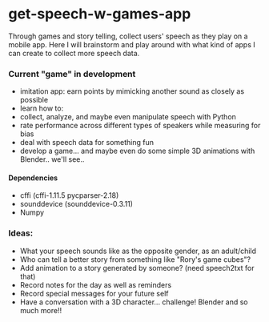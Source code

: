 # get-speech-w-games-app
Through games and story telling, collect users' speech as they play on a mobile app. Here I will brainstorm and play around with what kind of apps I can create to collect more speech data.


### Current "game" in development
* imitation app: earn points by mimicking another sound as closely as possible
* learn how to:
* collect, analyze, and maybe even manipulate speech with Python 
* rate performance across different types of speakers while measuring for bias 
* deal with speech data for something fun
* develop a game... and maybe even do some simple 3D animations with Blender.. we'll see..

#### Dependencies
* cffi  (cffi-1.11.5 pycparser-2.18)
* sounddevice (sounddevice-0.3.11)
* Numpy


### Ideas:
* What your speech sounds like as the opposite gender, as an adult/child
* Who can tell a better story from something like "Rory's game cubes"? 
* Add animation to a story generated by someone? (need speech2txt for that)
* Record notes for the day as well as reminders
* Record special messages for your future self
* Have a conversation with a 3D character... challenge! Blender and so much more!! 
